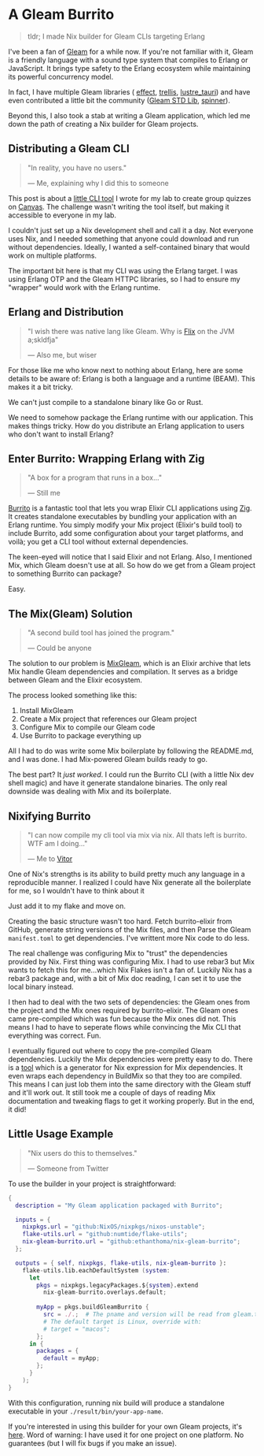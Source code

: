 # A Gleam Burrito

> tldr; I made Nix builder for Gleam CLIs targeting Erlang

I've been a fan of [Gleam](https://gleam.run/) for a while now. If you're not familiar with it, Gleam 
is a friendly language with a sound type system that compiles to Erlang or JavaScript. 
It brings type safety to the Erlang ecosystem while maintaining its powerful concurrency model.

In fact, I have multiple Gleam libraries (
[effect](https://github.com/ethanthoma/effect), 
[trellis](https://github.com/ethanthoma/trellis),
[lustre_tauri](https://github.com/ethanthoma/lustre_tauri)) and have even contributed 
a little bit the community ([Gleam STD Lib](https://github.com/gleam-lang/stdlib/commit/9d76bea763732dee0358feaeae46840cb75093be), 
[spinner](https://github.com/lpil/spinner/commit/cd55490d8c1698b22de8c6916999c84c8b5cc58f)).

Beyond this, I also took a stab at writing a Gleam application, which led me down 
the path of creating a Nix builder for Gleam projects.

## Distributing a Gleam CLI

> "In reality, you have no users."
>
> — Me, explaining why I did this to someone

This post is about a [little CLI tool](https://github.com/STASER-Lab/cgq) I wrote for my lab 
to create group quizzes on [Canvas](https://www.instructure.com/canvas?utm_source=google&utm_medium=organic&utm_campaign=canvas-redirect).
The challenge wasn't writing the tool itself, but making it accessible to everyone in my lab.

I couldn't just set up a Nix development shell and call it a day. Not everyone 
uses Nix, and I needed something that anyone could download and run without 
dependencies. Ideally, I wanted a self-contained binary that would work on 
multiple platforms. 

The important bit here is that my CLI was using the Erlang target. I was using 
Erlang OTP and the Gleam HTTPC libraries, so I had to ensure my "wrapper" would 
work with the Erlang runtime.

## Erlang and Distribution

> "I wish there was native lang like Gleam. Why is [Flix](https://flix.dev/) on the JVM a;skldfja"
>
> — Also me, but wiser

For those like me who know next to nothing about Erlang, here are some details 
to be aware of: Erlang is both a language and a runtime (BEAM). This makes it 
a bit tricky. 

We can't just compile to a standalone binary like Go or Rust. 

We need to somehow package the Erlang runtime with our application. This makes
things tricky. How do you distribute an Erlang application to users who don't 
want to install Erlang?

## Enter Burrito: Wrapping Erlang with Zig

> "A box for a program that runs in a box..."
>
> — Still me

[Burrito](https://github.com/burrito-elixir/burrito) is a fantastic tool that 
lets you wrap Elixir CLI applications using [Zig](https://ziglang.org/). It 
creates standalone executables by bundling your application with an Erlang 
runtime. You simply modify your Mix project (Elixir's build tool) to include 
Burrito, add some configuration about your target platforms, and voilà; you get 
a CLI tool without external dependencies.

The keen-eyed will notice that I said Elixir and not Erlang. Also, I mentioned 
Mix, which Gleam doesn't use at all. So how do we get from a Gleam project to 
something Burrito can package?

Easy.

## The Mix(Gleam) Solution

> "A second build tool has joined the program."
>
> — Could be anyone

The solution to our problem is [MixGleam](https://github.com/gleam-lang/mix_gleam), 
which is an Elixir archive that lets Mix handle Gleam dependencies and compilation.
It serves as a bridge between Gleam and the Elixir ecosystem.

The process looked something like this:
1. Install MixGleam
1. Create a Mix project that references our Gleam project
1. Configure Mix to compile our Gleam code
1. Use Burrito to package everything up

All I had to do was write some Mix boilerplate by following the README.md, and 
I was done. I had Mix-powered Gleam builds ready to go.

The best part? It _just worked_. I could run the Burrito CLI (with a little Nix 
dev shell magic) and have it generate standalone binaries. The only real 
downside was dealing with Mix and its boilerplate.

## Nixifying Burrito

> "I can now compile my cli tool via mix via nix. All thats left is burrito. WTF am I doing..."
>
> — Me to [Vitor](https://x.com/akiyama_vitor)

One of Nix's strengths is its ability to build pretty much any language in a 
reproducible manner. I realized I could have Nix generate all the boilerplate 
for me, so I wouldn't have to think about it

Just add it to my flake and move on.

Creating the basic structure wasn't too hard. Fetch burrito-elixir from GitHub, 
generate string versions of the Mix files, and then Parse the Gleam `manifest.toml` 
to get dependencies. I've writtent more Nix code to do less.

The real challenge was configuring Mix to "trust" the dependencies provided by 
Nix. First thing was configuring Mix. I had to use rebar3 but Mix wants to fetch 
this for me...which Nix Flakes isn't a fan of. Luckily Nix has a rebar3 package 
and, with a bit of Mix doc reading, I can set it to use the local binary instead.

I then had to deal with the two sets of dependencies: the Gleam ones from the 
project and the Mix ones required by burrito-elixir. The Gleam ones came pre-compiled 
which was fun because the Mix ones did not. This means I had to have to seperate 
flows while convincing the Mix CLI that everything was correct. Fun.

I eventually figured out where to copy the pre-compiled Gleam dependencies. Luckily
the Mix dependencies were pretty easy to do. There is a [tool](https://github.com/ydlr/mix2nix) which is a generator 
for Nix expression for Mix dependencies. It even wraps each dependency in BuildMix so 
that they too are compiled. This means I can just lob them into the same directory with 
the Gleam stuff and it'll work out. It still took me a couple of days of reading 
Mix documentation and tweaking flags to get it working properly. But in the end, it did!

## Little Usage Example

> "Nix users do this to themselves."
>
> — Someone from Twitter

To use the builder in your project is straightforward:

```nix
{
  description = "My Gleam application packaged with Burrito";

  inputs = {
    nixpkgs.url = "github:NixOS/nixpkgs/nixos-unstable";
    flake-utils.url = "github:numtide/flake-utils";
    nix-gleam-burrito.url = "github:ethanthoma/nix-gleam-burrito";
  };

  outputs = { self, nixpkgs, flake-utils, nix-gleam-burrito }:
    flake-utils.lib.eachDefaultSystem (system:
      let
        pkgs = nixpkgs.legacyPackages.${system}.extend 
          nix-gleam-burrito.overlays.default;
        
        myApp = pkgs.buildGleamBurrito {
          src = ./.;  # The pname and version will be read from gleam.toml
          # The default target is Linux, override with:
          # target = "macos";
        };
      in {
        packages = {
          default = myApp;
        };
      }
    );
}
```

With this configuration, running nix build will produce a standalone executable 
in your `./result/bin/your-app-name`.

If you're interested in using this builder for your own Gleam projects, it's 
[here](https://github.com/ethanthoma/nix-gleam-burrito). Word of warning: I 
have used it for one project on one platform. No guarantees (but I will fix 
bugs if you make an issue).
